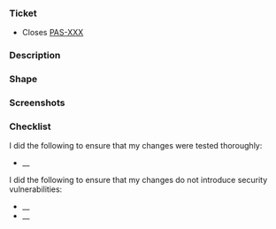 <!--
Thank you for contributing! Please follow the steps below to help us process your PR quickly.
- 📝 Use a meaningful title for the pull request, e.g: "PAS-XXX | short pr description"
- 💭 Write a clear description and share screenshots (if applicable) to help describe your change.
- 🔍 Not all sections below will apply to you and are mostly for our internal team. It's okay to delete them if they are not applicable. 
-->

### Ticket
<!-- For Jira Tasks: (remove if external contributor)  -->
- Closes [PAS-XXX](https://bitwarden.atlassian.net/browse/PAS-XXX)

<!-- For GitHub Issues: -->
<!-- - Closes #XXX -->


### Description
<!--
    Introduction that should allow the reviewer to quickly be able to understand the reason for opening this PR.
-->

### Shape
<!--
    Give a high-level overview of the technical design involved in the implemented changes.
    If the changes don't have any architectural impact, you can remove this section.
-->

### Screenshots
<!--
    Include any relevant UI screenshots showcasing the before & after of your changes.
    If the changes don't have any UI impact, you can remove this section.
-->

### Checklist
I did the following to ensure that my changes were tested thoroughly:
- __

I did the following to ensure that my changes do not introduce security vulnerabilities:
* __
* __

